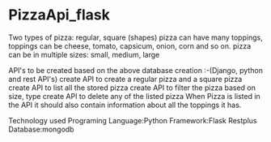 # PizzaApi_flask

Two types of pizza: regular, square (shapes)
pizza can have many toppings, toppings can be cheese, tomato, capsicum, onion, corn and so on.
pizza can be in multiple sizes: small, medium, large

API's to be created based on the above database creation :-(Django, python and rest API's)
create API to create a regular pizza and a square pizza
create API to list all the stored pizza
create API to filter the pizza based on size, type
create API to delete any of the listed pizza
When Pizza is listed in the API it should also contain information about all the toppings it has.


Technology used
Programing Language:Python
Framework:Flask Restplus
Database:mongodb
